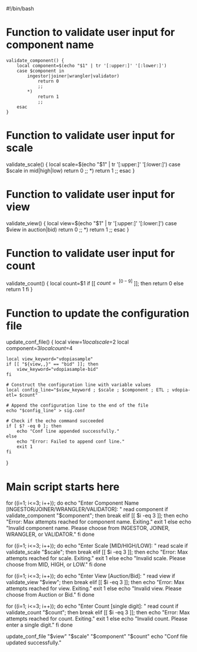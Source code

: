 #!/bin/bash

# Function to validate user input for component name
```
validate_component() {
    local component=$(echo "$1" | tr '[:upper:]' '[:lower:]')
    case $component in
        ingestor|joiner|wrangler|validator)
            return 0
            ;;
        *)
            return 1
            ;;
    esac
}
```
# Function to validate user input for scale
validate_scale() {
    local scale=$(echo "$1" | tr '[:upper:]' '[:lower:]')
    case $scale in
        mid|high|low)
            return 0
            ;;
        *)
            return 1
            ;;
    esac
}

# Function to validate user input for view
validate_view() {
    local view=$(echo "$1" | tr '[:upper:]' '[:lower:]')
    case $view in
        auction|bid)
            return 0
            ;;
        *)
            return 1
            ;;
    esac
}

# Function to validate user input for count
validate_count() {
    local count=$1
    if [[ $count =~ ^[0-9]$ ]]; then
        return 0
    else
        return 1
    fi
}

# Function to update the configuration file
update_conf_file() {
    local view=$1
    local scale=$2
    local component=$3
    local count=$4

    local view_keyword="vdopiasample"
    if [[ "${view,,}" == "bid" ]]; then
        view_keyword="vdopiasample-bid"
    fi

    # Construct the configuration line with variable values
    local config_line="$view_keyword ; $scale ; $component ; ETL ; vdopia-etl= $count"

    # Append the configuration line to the end of the file
    echo "$config_line" > sig.conf

    # Check if the echo command succeeded
    if [ $? -eq 0 ]; then
        echo "Conf line appended successfully."
    else
        echo "Error: Failed to append conf line."
        exit 1
    fi
}

# Main script starts here
for ((i=1; i<=3; i++)); do
    echo "Enter Component Name [INGESTOR/JOINER/WRANGLER/VALIDATOR]: "
    read component
    if validate_component "$component"; then
        break
    elif [[ $i -eq 3 ]]; then
        echo "Error: Max attempts reached for component name. Exiting."
        exit 1
    else
        echo "Invalid component name. Please choose from INGESTOR, JOINER, WRANGLER, or VALIDATOR."
    fi
done

for ((i=1; i<=3; i++)); do
    echo "Enter Scale [MID/HIGH/LOW]: "
    read scale
    if validate_scale "$scale"; then
        break
    elif [[ $i -eq 3 ]]; then
        echo "Error: Max attempts reached for scale. Exiting."
        exit 1
    else
        echo "Invalid scale. Please choose from MID, HIGH, or LOW."
    fi
done

for ((i=1; i<=3; i++)); do
    echo "Enter View [Auction/Bid]: "
    read view
    if validate_view "$view"; then
        break
    elif [[ $i -eq 3 ]]; then
        echo "Error: Max attempts reached for view. Exiting."
        exit 1
    else
        echo "Invalid view. Please choose from Auction or Bid."
    fi
done

for ((i=1; i<=3; i++)); do
    echo "Enter Count [single digit]: "
    read count
    if validate_count "$count"; then
        break
    elif [[ $i -eq 3 ]]; then
        echo "Error: Max attempts reached for count. Exiting."
        exit 1
    else
        echo "Invalid count. Please enter a single digit."
    fi
done

update_conf_file "$view" "$scale" "$component" "$count"
echo "Conf file updated successfully."
